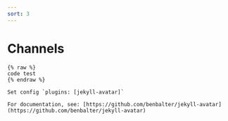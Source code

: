 ```yaml
---
sort: 3
---
```


# Channels

```
{% raw %}
code test
{% endraw %}
```



```tip
Set config `plugins: [jekyll-avatar]`

For documentation, see: [https://github.com/benbalter/jekyll-avatar](https://github.com/benbalter/jekyll-avatar)
```
